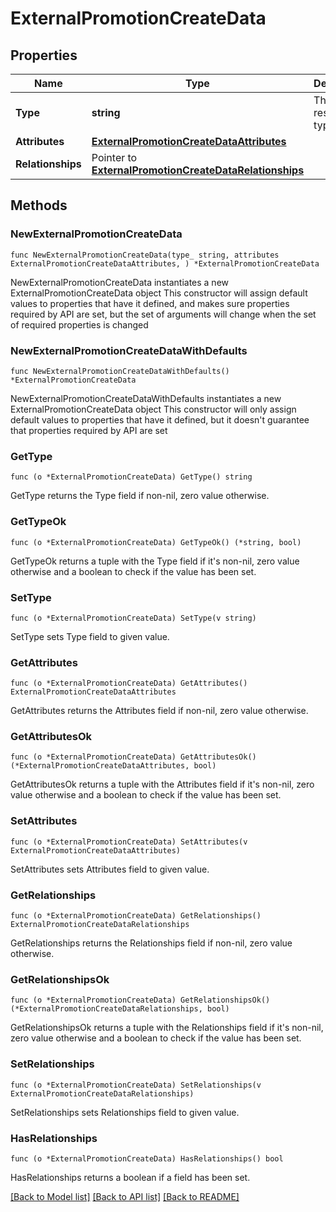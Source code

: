 # ExternalPromotionCreateData

## Properties

Name | Type | Description | Notes
------------ | ------------- | ------------- | -------------
**Type** | **string** | The resource&#39;s type | [default to "external_promotions"]
**Attributes** | [**ExternalPromotionCreateDataAttributes**](ExternalPromotionCreateDataAttributes.md) |  | 
**Relationships** | Pointer to [**ExternalPromotionCreateDataRelationships**](ExternalPromotionCreateDataRelationships.md) |  | [optional] 

## Methods

### NewExternalPromotionCreateData

`func NewExternalPromotionCreateData(type_ string, attributes ExternalPromotionCreateDataAttributes, ) *ExternalPromotionCreateData`

NewExternalPromotionCreateData instantiates a new ExternalPromotionCreateData object
This constructor will assign default values to properties that have it defined,
and makes sure properties required by API are set, but the set of arguments
will change when the set of required properties is changed

### NewExternalPromotionCreateDataWithDefaults

`func NewExternalPromotionCreateDataWithDefaults() *ExternalPromotionCreateData`

NewExternalPromotionCreateDataWithDefaults instantiates a new ExternalPromotionCreateData object
This constructor will only assign default values to properties that have it defined,
but it doesn't guarantee that properties required by API are set

### GetType

`func (o *ExternalPromotionCreateData) GetType() string`

GetType returns the Type field if non-nil, zero value otherwise.

### GetTypeOk

`func (o *ExternalPromotionCreateData) GetTypeOk() (*string, bool)`

GetTypeOk returns a tuple with the Type field if it's non-nil, zero value otherwise
and a boolean to check if the value has been set.

### SetType

`func (o *ExternalPromotionCreateData) SetType(v string)`

SetType sets Type field to given value.


### GetAttributes

`func (o *ExternalPromotionCreateData) GetAttributes() ExternalPromotionCreateDataAttributes`

GetAttributes returns the Attributes field if non-nil, zero value otherwise.

### GetAttributesOk

`func (o *ExternalPromotionCreateData) GetAttributesOk() (*ExternalPromotionCreateDataAttributes, bool)`

GetAttributesOk returns a tuple with the Attributes field if it's non-nil, zero value otherwise
and a boolean to check if the value has been set.

### SetAttributes

`func (o *ExternalPromotionCreateData) SetAttributes(v ExternalPromotionCreateDataAttributes)`

SetAttributes sets Attributes field to given value.


### GetRelationships

`func (o *ExternalPromotionCreateData) GetRelationships() ExternalPromotionCreateDataRelationships`

GetRelationships returns the Relationships field if non-nil, zero value otherwise.

### GetRelationshipsOk

`func (o *ExternalPromotionCreateData) GetRelationshipsOk() (*ExternalPromotionCreateDataRelationships, bool)`

GetRelationshipsOk returns a tuple with the Relationships field if it's non-nil, zero value otherwise
and a boolean to check if the value has been set.

### SetRelationships

`func (o *ExternalPromotionCreateData) SetRelationships(v ExternalPromotionCreateDataRelationships)`

SetRelationships sets Relationships field to given value.

### HasRelationships

`func (o *ExternalPromotionCreateData) HasRelationships() bool`

HasRelationships returns a boolean if a field has been set.


[[Back to Model list]](../README.md#documentation-for-models) [[Back to API list]](../README.md#documentation-for-api-endpoints) [[Back to README]](../README.md)


